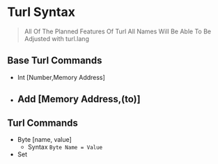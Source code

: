 # Turl Syntax
> All Of The Planned Features Of Turl
> All Names Will Be Able To Be Adjusted with turl.lang
## Base Turl Commands
- Int [Number,Memory Address]
- Add [Memory Address,(to)]
  - 
## Turl Commands
- Byte [name, value]
  - Syntax `Byte Name = Value`
- Set 